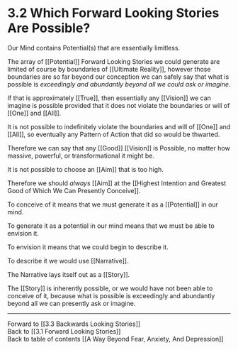 # 3.2 Which Forward Looking Stories Are Possible?

Our Mind contains Potential(s) that are essentially limitless. 

The array of [[Potential]] Forward Looking Stories we could generate are limited of course by boundaries of [[Ultimate Reality]], however those boundaries are so far beyond our conception we can safely say that what is possible is _exceedingly and abundantly beyond all we could ask or imagine._  

If that is approximately [[True]], then essentially any [[Vision]] we can imagine is possible provided that it does not violate the boundaries or will of [[One]] and [[All]]. 

It is not possible to indefinitely violate the boundaries and will of [[One]] and [[All]], so eventually any Pattern of Action that did so would be thwarted. 

Therefore we can say that any [[Good]] [[Vision]] is Possible, no matter how massive, powerful, or transformational it might be. 

It is not possible to choose an [[Aim]] that is too high. 

Therefore we should _always_ [[Aim]] at the [[Highest Intention and Greatest Good of Which We Can Presently Conceive]].  

To conceive of it means that we must generate it as a [[Potential]] in our mind.  

To generate it as a potential in our mind means that we must be able to envision it. 

To envision it means that we could begin to describe it. 

To describe it we would use [[Narrative]]. 

The Narrative lays itself out as a [[Story]]. 

The [[Story]] is inherently possible, or we would have not been able to conceive of it, because what is possible is exceedingly and abundantly beyond all we can presently ask or imagine. 

___

Forward to [[3.3 Backwards Looking Stories]]          
Back to [[3.1 Forward Looking Stories]]        
Back to table of contents [[A Way Beyond Fear, Anxiety, And Depression]]    

